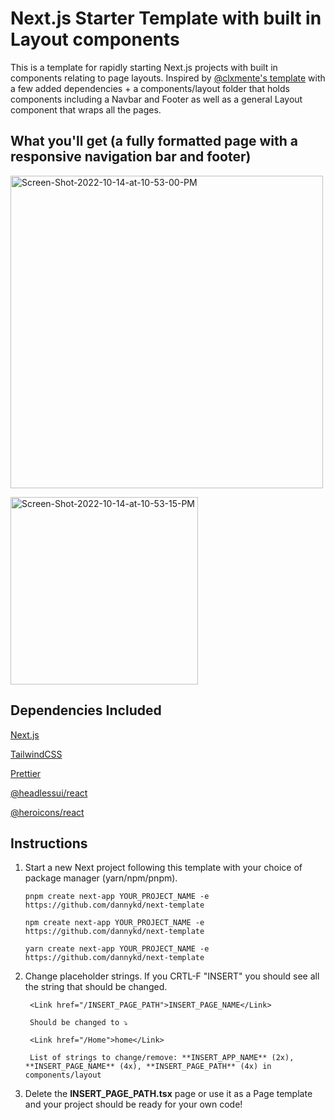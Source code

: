 # Next.js Starter Template with built in Layout components

This is a template for rapidly starting Next.js projects with built in components relating to page layouts. Inspired by [@clxmente's template](https://github.com/clxmente/next) with a few added dependencies + a components/layout folder that holds components including a Navbar and Footer as well as a general Layout component that wraps all the pages.

## What you'll get (a fully formatted page with a responsive navigation bar and footer)

<a href="https://ibb.co/RDbqcvQ"><img width=500 src="https://i.ibb.co/vjqSkwL/Screen-Shot-2022-10-14-at-10-53-00-PM.png" alt="Screen-Shot-2022-10-14-at-10-53-00-PM" border="0"></a>

<a href="https://ibb.co/52TT559"><img width=300 src="https://i.ibb.co/Fn66BBW/Screen-Shot-2022-10-14-at-10-53-15-PM.png" alt="Screen-Shot-2022-10-14-at-10-53-15-PM" border="0"></a>



## Dependencies Included

[Next.js](https://nextjs.org/)

[TailwindCSS](https://tailwindcss.com/)

[Prettier](https://prettier.io/)

[@headlessui/react](https://headlessui.com/)

[@heroicons/react](https://heroicons.com/)

## Instructions

1. Start a new Next project following this template with your choice of package manager (yarn/npm/pnpm).

       pnpm create next-app YOUR_PROJECT_NAME -e https://github.com/dannykd/next-template

       npm create next-app YOUR_PROJECT_NAME -e https://github.com/dannykd/next-template

       yarn create next-app YOUR_PROJECT_NAME -e https://github.com/dannykd/next-template


2. Change placeholder strings. If you CRTL-F "INSERT" you should see all the string that should be changed.


        <Link href="/INSERT_PAGE_PATH">INSERT_PAGE_NAME</Link> 
        
        Should be changed to ⤵️
        
        <Link href="/Home">home</Link>
        
        List of strings to change/remove: **INSERT_APP_NAME** (2x), **INSERT_PAGE_NAME** (4x), **INSERT_PAGE_PATH** (4x) in components/layout

3. Delete the **INSERT_PAGE_PATH.tsx** page or use it as a Page template and your project should be ready for your own code!
